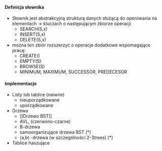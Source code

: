 #### Definicja słownika
- Słownik jest abstrakcyjną strukturą danych służącą do operowania na elementach $→$ kluczach o następującym zbiorze operacji
	- SEARCH(S,x)
	- INSERT(S,x)
	- DELETE(S,x)
- można ten zbiór rozszerzyć o operacje dodatkowe wspomagające pracę:
	- CREATE()
	- EMPTY(S)
	- BROWSE(S)
	- MINIMUM, MAXIMUM, SUCCESSOR, PREDECESOR

#### Implementacje
- Listy lub tablice (naiwne)
	- nieuporządkowane
	- uporządkowane
- Drzewa
	- [[Drzewo BST]]
	- AVL, (czerwono-czarne)
	- B-drzewa
	- samoorganizujące drzewa BST $(*)$
	- (a,b) -drzewa (w szczególności 2-3trees) $(*)$
- Tablice haszujące